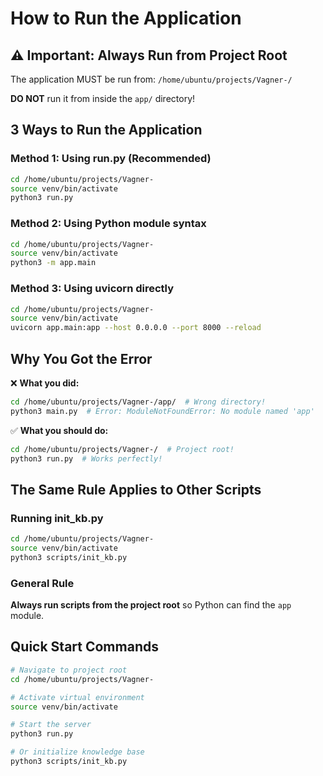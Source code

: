 # How to Run the Application

## ⚠️ Important: Always Run from Project Root

The application MUST be run from: `/home/ubuntu/projects/Vagner-/`

**DO NOT** run it from inside the `app/` directory!

## 3 Ways to Run the Application

### Method 1: Using run.py (Recommended)
```bash
cd /home/ubuntu/projects/Vagner-
source venv/bin/activate
python3 run.py
```

### Method 2: Using Python module syntax
```bash
cd /home/ubuntu/projects/Vagner-
source venv/bin/activate
python3 -m app.main
```

### Method 3: Using uvicorn directly
```bash
cd /home/ubuntu/projects/Vagner-
source venv/bin/activate
uvicorn app.main:app --host 0.0.0.0 --port 8000 --reload
```

## Why You Got the Error

❌ **What you did:**
```bash
cd /home/ubuntu/projects/Vagner-/app/  # Wrong directory!
python3 main.py  # Error: ModuleNotFoundError: No module named 'app'
```

✅ **What you should do:**
```bash
cd /home/ubuntu/projects/Vagner-/  # Project root!
python3 run.py  # Works perfectly!
```

## The Same Rule Applies to Other Scripts

### Running init_kb.py
```bash
cd /home/ubuntu/projects/Vagner-
source venv/bin/activate
python3 scripts/init_kb.py
```

### General Rule
**Always run scripts from the project root** so Python can find the `app` module.

## Quick Start Commands

```bash
# Navigate to project root
cd /home/ubuntu/projects/Vagner-

# Activate virtual environment
source venv/bin/activate

# Start the server
python3 run.py

# Or initialize knowledge base
python3 scripts/init_kb.py
```
